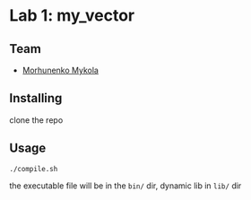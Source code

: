# Lab 1: my_vector

## Team

 - [Morhunenko Mykola](https://github.com/Myralllka)

## Installing
clone the repo

## Usage

```
./compile.sh
```
the executable file will be in the `bin/` dir, dynamic lib in `lib/` dir
